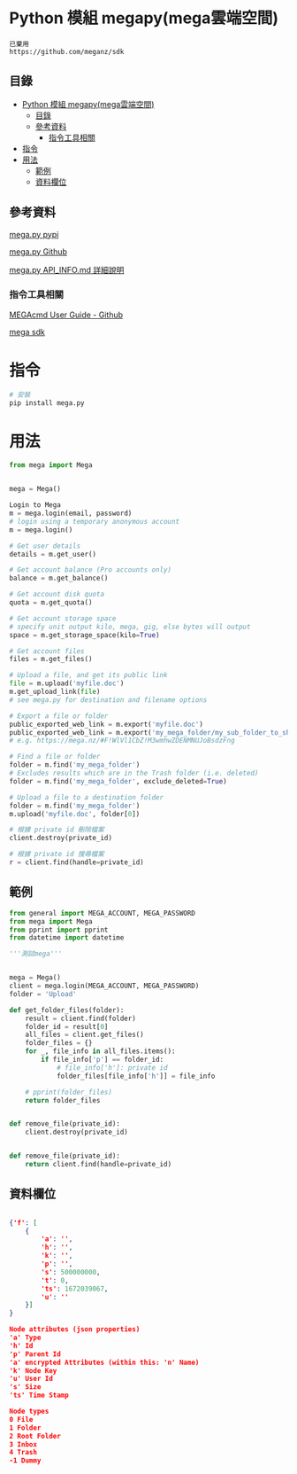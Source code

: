 # Python 模組 megapy(mega雲端空間)

```
已棄用
https://github.com/meganz/sdk
```

## 目錄

- [Python 模組 megapy(mega雲端空間)](#python-模組-megapymega雲端空間)
  - [目錄](#目錄)
  - [參考資料](#參考資料)
    - [指令工具相關](#指令工具相關)
- [指令](#指令)
- [用法](#用法)
  - [範例](#範例)
  - [資料欄位](#資料欄位)

## 參考資料

[mega.py pypi](https://pypi.org/project/mega.py/)

[mega.py Github](https://github.com/odwyersoftware/mega.py)

[mega.py API_INFO.md 詳細說明](https://github.com/odwyersoftware/mega.py/blob/master/API_INFO.md)

### 指令工具相關

[MEGAcmd User Guide - Github](https://github.com/meganz/MEGAcmd/blob/master/UserGuide.md)

[mega sdk](https://github.com/meganz/sdk)

# 指令

```bash
# 安裝
pip install mega.py
```

# 用法

```Python
from mega import Mega


mega = Mega()

Login to Mega
m = mega.login(email, password)
# login using a temporary anonymous account
m = mega.login()

# Get user details
details = m.get_user()

# Get account balance (Pro accounts only)
balance = m.get_balance()

# Get account disk quota
quota = m.get_quota()

# Get account storage space
# specify unit output kilo, mega, gig, else bytes will output
space = m.get_storage_space(kilo=True)

# Get account files
files = m.get_files()

# Upload a file, and get its public link
file = m.upload('myfile.doc')
m.get_upload_link(file)
# see mega.py for destination and filename options

# Export a file or folder
public_exported_web_link = m.export('myfile.doc')
public_exported_web_link = m.export('my_mega_folder/my_sub_folder_to_share')
# e.g. https://mega.nz/#F!WlVl1CbZ!M3wmhwZDENMNUJoBsdzFng

# Find a file or folder
folder = m.find('my_mega_folder')
# Excludes results which are in the Trash folder (i.e. deleted)
folder = m.find('my_mega_folder', exclude_deleted=True)

# Upload a file to a destination folder
folder = m.find('my_mega_folder')
m.upload('myfile.doc', folder[0])

# 根據 private id 刪除檔案
client.destroy(private_id)

# 根據 private id 搜尋檔案
r = client.find(handle=private_id)
```

## 範例

```Python
from general import MEGA_ACCOUNT, MEGA_PASSWORD
from mega import Mega
from pprint import pprint
from datetime import datetime

'''測試mega'''


mega = Mega()
client = mega.login(MEGA_ACCOUNT, MEGA_PASSWORD)
folder = 'Upload'

def get_folder_files(folder):
    result = client.find(folder)
    folder_id = result[0]
    all_files = client.get_files()
    folder_files = {}
    for _, file_info in all_files.items():
        if file_info['p'] == folder_id:
            # file_info['h']: private id
            folder_files[file_info['h']] = file_info

    # pprint(folder_files)
    return folder_files


def remove_file(private_id):
    client.destroy(private_id)


def remove_file(private_id):
    return client.find(handle=private_id)
```

## 資料欄位

```json

{'f': [
	{
		'a': '',
        'h': '',
        'k': '',
        'p': '',
        's': 500000000,
        't': 0,
        'ts': 1672039067,
        'u': ''
	}]
}

Node attributes (json properties)
'a' Type
'h' Id
'p' Parent Id
'a' encrypted Attributes (within this: 'n' Name)
'k' Node Key
'u' User Id
's' Size
'ts' Time Stamp

Node types
0 File
1 Folder
2 Root Folder
3 Inbox
4 Trash
-1 Dummy
```